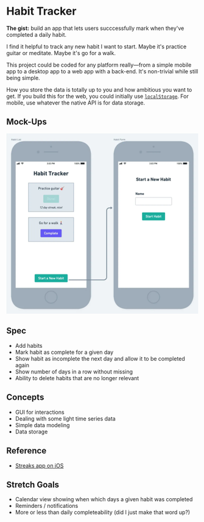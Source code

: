 # Habit Tracker

**The gist:** build an app that lets users succcessfully mark when they've completed a daily habit.

I find it helpful to track any new habit I want to start. Maybe it's practice guitar or meditate. Maybe it's go for a walk.

This project could be coded for any platform really—from a simple mobile app to a desktop app to a web app with a back-end. It's non-trivial while still being simple.

How you store the data is totally up to you and how ambitious you want to get. If you build this for the web, you could initially use [`localStorage`](https://developer.mozilla.org/en-US/docs/Web/API/Web_Storage_API/Using_the_Web_Storage_API). For mobile, use whatever the native API is for data storage.

## Mock-Ups

![Habit Tracker Mock-Up](./img/habit-tracker.webp)

## Spec

- Add habits
- Mark habit as complete for a given day
- Show habit as incomplete the next day and allow it to be completed again
- Show number of days in a row without missing
- Ability to delete habits that are no longer relevant

## Concepts

- GUI for interactions
- Dealing with some light time series data
- Simple data modeling
- Data storage

## Reference

- [Streaks app on iOS](https://streaksapp.com)

## Stretch Goals

- Calendar view showing when which days a given habit was completed
- Reminders / notifications
- More or less than daily completeability (did I just make that word up?)
